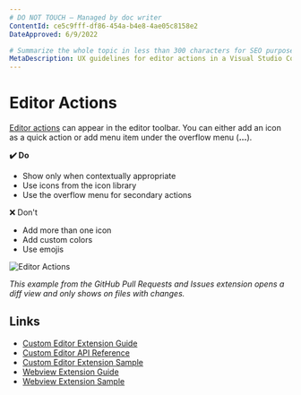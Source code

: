 ```yaml
---
# DO NOT TOUCH — Managed by doc writer
ContentId: ce5c9fff-df86-454a-b4e8-4ae05c8158e2
DateApproved: 6/9/2022

# Summarize the whole topic in less than 300 characters for SEO purpose
MetaDescription: UX guidelines for editor actions in a Visual Studio Code extension.
---
```


# Editor Actions

[Editor actions](/api/references/contribution-points#contributes.commands) can appear in the editor toolbar. You can either add an icon as a quick action or add menu item under the overflow menu (**...**).

**✔️ Do**

* Show only when contextually appropriate
* Use icons from the icon library
* Use the overflow menu for secondary actions

❌ Don't

* Add more than one icon
* Add custom colors
* Use emojis

![Editor Actions](images/examples/editor-actions.png)

*This example from the GitHub Pull Requests and Issues extension opens a diff view and only shows on files with changes.*

## Links

* [Custom Editor Extension Guide](/api/extension-guides/custom-editors)
* [Custom Editor API Reference](/api/references/contribution-points#contributes.customEditors)
* [Custom Editor Extension Sample](https://github.com/microsoft/vscode-extension-samples/tree/main/custom-editor-sample)
* [Webview Extension Guide](/api/extension-guides/webview)
* [Webview Extension Sample](https://github.com/microsoft/vscode-extension-samples/blob/main/webview-sample)
